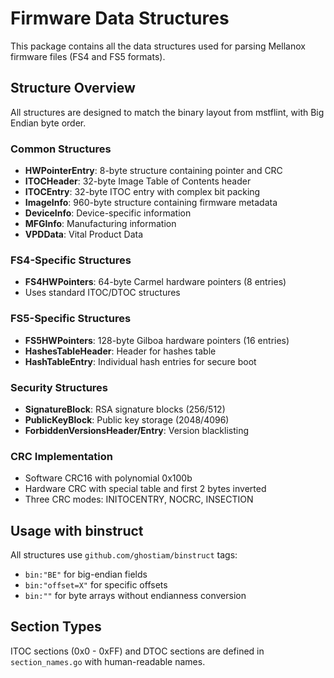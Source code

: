 # Firmware Data Structures

This package contains all the data structures used for parsing Mellanox firmware files (FS4 and FS5 formats).

## Structure Overview

All structures are designed to match the binary layout from mstflint, with Big Endian byte order.

### Common Structures

- **HWPointerEntry**: 8-byte structure containing pointer and CRC
- **ITOCHeader**: 32-byte Image Table of Contents header
- **ITOCEntry**: 32-byte ITOC entry with complex bit packing
- **ImageInfo**: 960-byte structure containing firmware metadata
- **DeviceInfo**: Device-specific information
- **MFGInfo**: Manufacturing information
- **VPDData**: Vital Product Data

### FS4-Specific Structures

- **FS4HWPointers**: 64-byte Carmel hardware pointers (8 entries)
- Uses standard ITOC/DTOC structures

### FS5-Specific Structures

- **FS5HWPointers**: 128-byte Gilboa hardware pointers (16 entries)
- **HashesTableHeader**: Header for hashes table
- **HashTableEntry**: Individual hash entries for secure boot

### Security Structures

- **SignatureBlock**: RSA signature blocks (256/512)
- **PublicKeyBlock**: Public key storage (2048/4096)
- **ForbiddenVersionsHeader/Entry**: Version blacklisting

### CRC Implementation

- Software CRC16 with polynomial 0x100b
- Hardware CRC with special table and first 2 bytes inverted
- Three CRC modes: INITOCENTRY, NOCRC, INSECTION

## Usage with binstruct

All structures use `github.com/ghostiam/binstruct` tags:
- `bin:"BE"` for big-endian fields
- `bin:"offset=X"` for specific offsets
- `bin:""` for byte arrays without endianness conversion

## Section Types

ITOC sections (0x0 - 0xFF) and DTOC sections are defined in `section_names.go` with human-readable names.